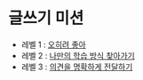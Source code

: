 # 글쓰기 미션
- 레벨 1 : [오히려 좋아](./Lv1.md)
- 레벨 2 : [나만의 학습 방식 찾아가기](./Lv2.md)
- 레벨 3 : [의견을 명확하게 전달하기](./Lv3.md)


